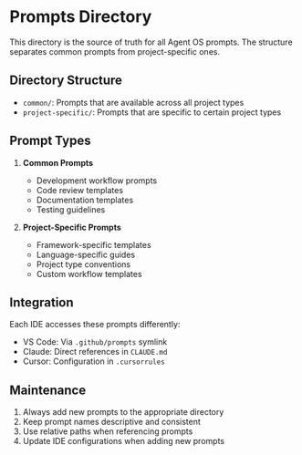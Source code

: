 # Prompts Directory

This directory is the source of truth for all Agent OS prompts. The structure separates common prompts from project-specific ones.

## Directory Structure

- `common/`: Prompts that are available across all project types
- `project-specific/`: Prompts that are specific to certain project types

## Prompt Types

1. **Common Prompts**
   - Development workflow prompts
   - Code review templates
   - Documentation templates
   - Testing guidelines

2. **Project-Specific Prompts**
   - Framework-specific templates
   - Language-specific guides
   - Project type conventions
   - Custom workflow templates

## Integration

Each IDE accesses these prompts differently:
- VS Code: Via `.github/prompts` symlink
- Claude: Direct references in `CLAUDE.md`
- Cursor: Configuration in `.cursorrules`

## Maintenance

1. Always add new prompts to the appropriate directory
2. Keep prompt names descriptive and consistent
3. Use relative paths when referencing prompts
4. Update IDE configurations when adding new prompts
